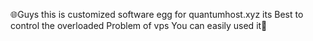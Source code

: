 🌐Guys this is customized software egg for quantumhost.xyz its Best to control the overloaded Problem of vps You can easily used it🚀
